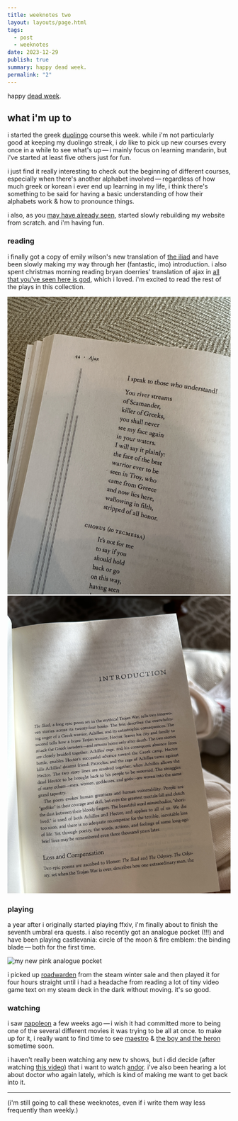 ```yaml
---
title: weeknotes two
layout: layouts/page.html
tags:
  - post
  - weeknotes
date: 2023-12-29
publish: true
summary: happy dead week.
permalink: "2"
---
```

happy [dead week](https://www.theatlantic.com/family/archive/2021/12/christmas-new-years-dead-week-romjul/621098/). 
## what i'm up to
i started the greek [duolingo](https://www.duolingo.com/profile/jilliangmeehan) course this week. while i'm not particularly good at keeping my duolingo streak, i *do* like to pick up new courses every once in a while to see what's up — i mainly focus on learning mandarin, but i've started at least five others just for fun. 

i just find it really interesting to check out the beginning of different courses, especially when there's another alphabet involved — regardless of how much greek or korean i ever end up learning in my life, i think there's something to be said for having a basic understanding of how their alphabets work & how to pronounce things. 

i also, as you [may have already seen](https://jillian.garden/122623), started slowly rebuilding my website from scratch. and i'm having fun.
### reading
i finally got a copy of emily wilson's new translation of [the iliad](https://bookshop.org/p/books/the-iliad-homer/17147944?ean=9781324001805) and have been slowly making my way through her (fantastic, imo) introduction. i also spent christmas morning reading bryan doerries' translation of ajax in [all that you've seen here is god](https://bookshop.org/p/books/all-that-you-ve-seen-here-is-god-new-versions-of-four-greek-tragedies-sophocles-ajax-philoctetes-women-of-trachis-aeschylus-prometheus-bound-sophocles/9802252?ean=9780307949738), which i loved. i'm excited to read the rest of the plays in this collection.

![this is still one of my favorite lines in ajax](./photos/_29-ajax.jpg)
![emily wilson's introduction to the iliad](./photos/_29-iliad.jpg)
### playing
a year after i originally started playing ffxiv, i'm finally about to finish the seventh umbral era quests. i also recently got an analogue pocket (!!!) and have been playing castlevania: circle of the moon & fire emblem: the binding blade — both for the first time.

![my new pink analogue pocket](./photos/_29-pocket.jpg)

i picked up [roadwarden](https://store.steampowered.com/app/1155970/Roadwarden/) from the steam winter sale and then played it for four hours straight until i had a headache from reading a lot of tiny video game text on my steam deck in the dark without moving. it's so good.
### watching
i saw [napoleon](https://www.imdb.com/title/tt13287846/) a few weeks ago — i wish it had committed more to being one of the several different movies it was trying to be all at once. to make up for it, i really want to find time to see [maestro](https://www.imdb.com/title/tt5535276/) & [the boy and the heron](https://www.imdb.com/title/tt6587046/) sometime soon.

i haven't really been watching any new tv shows, but i did decide (after watching [this video](https://www.youtube.com/watch?v=J-piNPoWoYc&pp=ygULZHJldyBnb29kZW4%3D)) that i want to watch [andor](https://www.imdb.com/title/tt9253284/). i've also been hearing a lot about doctor who again lately, which is kind of making me want to get back into it. 

---

(i'm still going to call these weeknotes, even if i write them way less frequently than weekly.) 